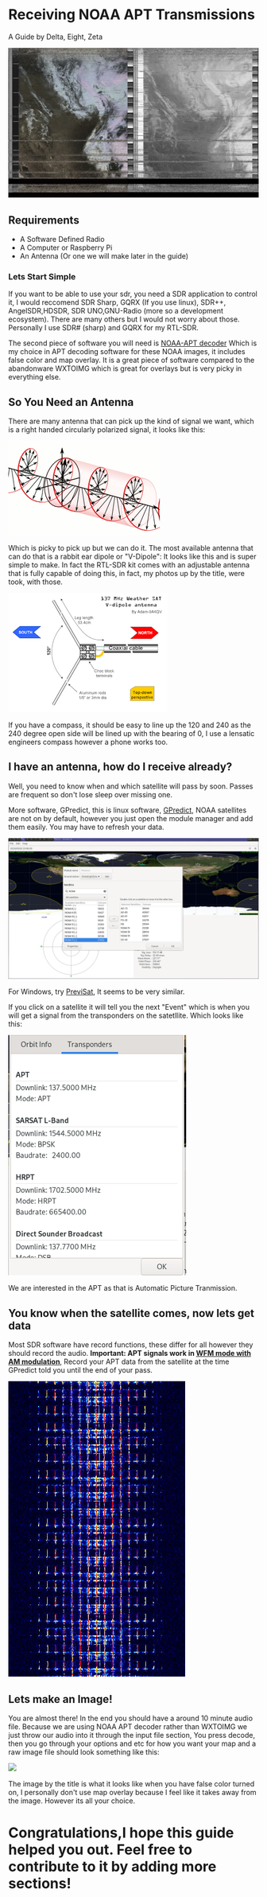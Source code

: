 # Receiving NOAA APT Transmissions

A Guide by Delta, Eight, Zeta

![](assets/20230502_224657_west1-2.jpg)

## Requirements

* A Software Defined Radio
* A Computer or Raspberry Pi
* An Antenna (Or one we will make later in the guide)

### Lets Start Simple

If you want to be able to use your sdr, you need a SDR application to control it, I would reccomend SDR Sharp, GQRX (If you use linux), SDR++, AngelSDR,HDSDR, SDR UNO,GNU-Radio (more so a development ecosystem). There are many others but I would not worry about those. Personally I use SDR# (sharp) and GQRX for my RTL-SDR.

The second piece of software you will need is [NOAA-APT decoder](https://noaa-apt.mbernardi.com.ar/https:/) Which is my choice in APT decoding software for these NOAA images, it includes false color and map overlay. It is a great piece of software compared to the abandonware WXTOIMG which is great for overlays but is very picky in everything else.

## So You Need an Antenna

There are many antenna that can pick up the kind of signal we want, which is a right handed circularly polarized signal, it looks like this:

![](assets/20230502_225328_Circular.Polarization.Circularly.Polarized.Light_Right.Handed.Animation.305x190.255Colors.gif)

Which is picky to pick up but we can do it. The most available antenna that can do that is a rabbit ear dipole or "V-Dipole": It looks like this and is super simple to make. In fact the RTL-SDR kit comes with an adjustable antenna that is fully capable of doing this, in fact, my photos up by the title, were took, with those.

![](assets/20230502_225602_V-dipole.png)

If you have a compass, it should be easy to line up the 120 and 240 as the 240 degree open side will be lined up with the bearing of 0, I use a lensatic engineers compass however a phone works too.

## I have an antenna, how do I receive already?

Well, you need to know when and which satellite will pass by soon. Passes are frequent so don't lose sleep over missing one.

More software, GPredict, this is linux software, [GPredict](http://gpredict.oz9aec.net/download.php), NOAA satellites are not on by default, however you just open the module manager and add them easily. You may have to refresh your data.

![](assets/20230502_231932_gscreenshot-1.png)

For Windows, try [PreviSat](https://previsat.sourceforge.net/), It seems to be very similar.

If you click on a satellite it will tell you the next "Event" which is when you will get a signal from the transponders on the satetllite. Which looks like this:

![](assets/20230502_232440_image.png)

We are interested in the APT as that is Automatic Picture Tranmission.

## You know when the satellite comes, now lets get data

Most SDR software have record functions, these differ for all however they should record the audio. **Important: APT signals work in [WFM mode with AM modulation](https://www.sigidwiki.com/wiki/Automatic_Picture_Transmission_(APT))**, Record your APT data from the satellite at the time GPredict told you until the end of your pass.

![](assets/20230502_233139_APT_NOAA.jpg)

## Lets make an Image!

You are almost there! In the end you should have a around 10 minute audio file. Because we are using NOAA APT decoder rather than WXTOIMG we just throw our audio into it through the input file section, You press decode, then you go through your options and etc for how you want your map and a raw image file should look something like this:

![](https://cdn.discordapp.com/attachments/925770670728687666/1103102161698689144/29-4-2023.jpg)

The image by the title is what it looks like when you have false color turned on, I personally don't use map overlay because I feel like it takes away from the image. However its all your choice.

# Congratulations,I hope this guide helped you out. Feel free to contribute to it by adding more sections!
